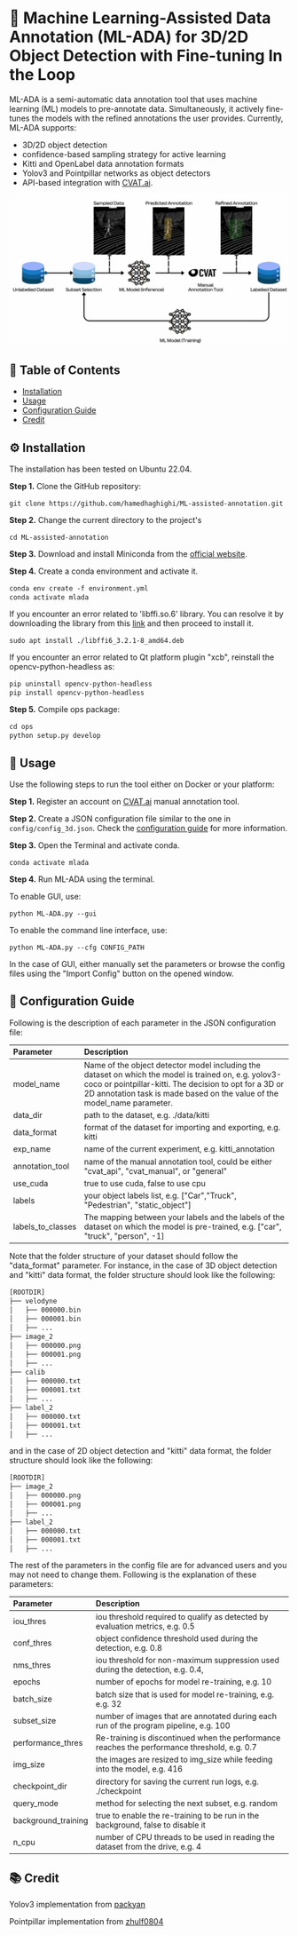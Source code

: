 # :toolbox: Machine Learning-Assisted Data Annotation (ML-ADA) for 3D/2D Object Detection with Fine-tuning In the Loop
ML-ADA is a semi-automatic data annotation tool that uses machine learning (ML) models to pre-annotate data. Simultaneously, it actively fine-tunes the models with the refined annotations the user provides. Currently, ML-ADA supports:

- 3D/2D object detection
- confidence-based sampling strategy for active learning
- Kitti and OpenLabel data annotation formats
- Yolov3 and Pointpillar networks as object detectors
- API-based integration with [CVAT.ai](https://app.cvat.ai).


![pipeline](assets/pipeline.gif)

## :bookmark_tabs: **Table of Contents**
- [Installation](#installation)
- [Usage](#usage)
- [Configuration Guide](#configuration-guide)
- [Credit](#credit)
 
<!-- 
*Figure1. An overview of the ML-ADA pipeline* -->
## :gear: **Installation**
The installation has been tested on Ubuntu 22.04. 

**Step 1.** Clone the GitHub repository:

```shell
git clone https://github.com/hamedhaghighi/ML-assisted-annotation.git
```

**Step 2.** Change the current directory to the project's

```shell
cd ML-assisted-annotation
```
**Step 3.** Download and install Miniconda from the [official website](https://docs.conda.io/en/latest/miniconda.html).

**Step 4.** Create a conda environment and activate it.

```shell
conda env create -f environment.yml
conda activate mlada
```
If you encounter an error related to 'libffi.so.6' library. You can resolve it by downloading the library from this [link](https://mirrors.kernel.org/ubuntu/pool/main/libf/libffi/libffi6_3.2.1-8_amd64.deb) and then proceed to install it.
```shell
sudo apt install ./libffi6_3.2.1-8_amd64.deb
```

If you encounter an error related to Qt platform plugin "xcb", reinstall the opencv-python-headless as:

```shell
pip uninstall opencv-python-headless
pip install opencv-python-headless
```
**Step 5.** Compile ops package:
```shell
cd ops
python setup.py develop
```
## :rocket: **Usage**

Use the following steps to run the tool either on Docker or your platform:

**Step 1.** Register an account on [CVAT.ai](https://app.cvat.ai/auth/register) manual annotation tool.

**Step 2.** Create a JSON configuration file similar to the one in `config/config_3d.json`. Check the [configuration guide](#configuration-guide) for more information.

**Step 3.** Open the Terminal and activate conda.
```shell
conda activate mlada
```

**Step 4.** Run ML-ADA using the terminal.

To enable GUI, use:

```shell
python ML-ADA.py --gui
```

To enable the command line interface, use:

```shell
python ML-ADA.py --cfg CONFIG_PATH
```
In the case of GUI, either manually set the parameters or browse the config files using the "Import Config" button on the opened window.

## :wrench: **Configuration Guide**

Following is the description of each parameter in the JSON configuration file:

| Parameter | Description |
| :---        |    :----  |
| model_name | Name of the object detector model including the dataset on which the model is trained on, e.g. yolov3-coco or pointpillar-kitti. The decision to opt for a 3D or 2D annotation task is made based on the value of the model_name parameter.|
| data_dir | path to the dataset, e.g. ./data/kitti |
| data_format | format of the dataset for importing and exporting, e.g. kitti |
| exp_name | name of the current experiment, e.g. kitti_annotation |
| annotation_tool | name of the manual annotation tool, could be either "cvat_api", "cvat_manual", or "general" |
| use_cuda | true to use cuda,  false to use cpu |
| labels |  your object labels list, e.g. ["Car","Truck", "Pedestrian", "static_object"] |
| labels_to_classes | The mapping between your labels and the labels of the dataset on which the model is pre-trained, e.g. ["car", "truck", "person", -1] |

Note that the folder structure of your dataset should follow the "data_format" parameter. For instance, in the case of 3D object detection and "kitti" data format, the folder structure should look like the following:

```
[ROOTDIR]
├── velodyne
│   ├── 000000.bin
│   ├── 000001.bin
│   ├── ...
├── image_2
│   ├── 000000.png
│   ├── 000001.png
│   ├── ...
├── calib
│   ├── 000000.txt
│   ├── 000001.txt
│   ├── ...
├── label_2
│   ├── 000000.txt
│   ├── 000001.txt
│   ├── ...
```
and in the case of 2D object detection and "kitti" data format, the folder structure should look like the following:

```
[ROOTDIR]
├── image_2
│   ├── 000000.png
│   ├── 000001.png
│   ├── ...
├── label_2
│   ├── 000000.txt
│   ├── 000001.txt
│   ├── ...
```

The rest of the parameters in the config file are for advanced users and you may not need to change them. Following is the explanation of these parameters:

| Parameter | Description |
| :---        |    :----  |
| iou_thres | iou threshold required to qualify as detected by evaluation metrics, e.g. 0.5 |
| conf_thres | object confidence threshold used during the detection, e.g. 0.8  |
| nms_thres | iou threshold for non-maximum suppression used during the detection, e.g. 0.4,  |
| epochs | number of epochs for model re-training, e.g. 10 |
| batch_size | batch size that is used for model re-training, e.g. e.g. 32 |
| subset_size | number of images that are annotated during each run of the program pipeline, e.g. 100 |
| performance_thres | Re-training is discontinued when the performance reaches the performance threshold, e.g. 0.7 |
| img_size | the images are resized to img_size while feeding into the model, e.g. 416 |
| checkpoint_dir | directory for saving the current run logs, e.g. ./checkpoint |
| query_mode | method for selecting the next subset, e.g. random |
| background_training | true to enable the re-training to be run in the background,  false to disable it |
| n_cpu | number of CPU threads to be used in reading the dataset from the drive, e.g. 4 |

## :books: **Credit**

Yolov3 implementation from [packyan](https://github.com/packyan/PyTorch-YOLOv3-kitti)

Pointpillar implementation from [zhulf0804](https://github.com/zhulf0804/PointPillars)
